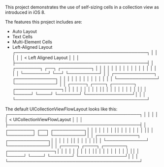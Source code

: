 This project demonstrates the use of self-sizing cells in a collection view as introduced in iOS 8.

The features this project includes are:

* Auto Layout
* Text Cells
* Multi-Element Cells
* Left-Aligned Layout
┌───────────────────────────────────────────┐
│                                           │
│                                           │
│  <   Left Aligned Layout                  │
│                                           │
├───────────────────────────────────────────┤
│ ┌────────┐ ┌──┐ ┌──────────┐              │
│ │        │ │  │ │          │              │
│ │        │ │  │ │          │              │
│ └────────┘ └──┘ └──────────┘              │
│ ┌─────────────┐ ┌─────────────┐           │
│ │             │ │             │           │
│ │             │ │             │           │
│ └─────────────┘ └─────────────┘           │
│ ┌─────┐ ┌────┐ ┌───────┐ ┌───────────────┐│
│ │     │ │    │ │       │ │               ││
│ │     │ │    │ │       │ │               ││
│ └─────┘ └────┘ └───────┘ └───────────────┘│
│                                           │
└───────────────────────────────────────────┘

The default UICollectionViewFlowLayout looks like this:
┌───────────────────────────────────────────┐
│                                           │
│                                           │
│  <   UICollectionViewFlowLayout           │
│                                           │
├───────────────────────────────────────────┤
│ ┌────────┐        ┌──┐        ┌──────────┐│
│ │        │        │  │        │          ││
│ │        │        │  │        │          ││
│ └────────┘        └──┘        └──────────┘│
│ ┌─────────────┐            ┌─────────────┐│
│ │             │            │             ││
│ │             │            │             ││
│ └─────────────┘            └─────────────┘│
│ ┌─────┐ ┌────┐ ┌───────┐ ┌───────────────┐│
│ │     │ │    │ │       │ │               ││
│ │     │ │    │ │       │ │               ││
│ └─────┘ └────┘ └───────┘ └───────────────┘│
│                                           │
└───────────────────────────────────────────┘

